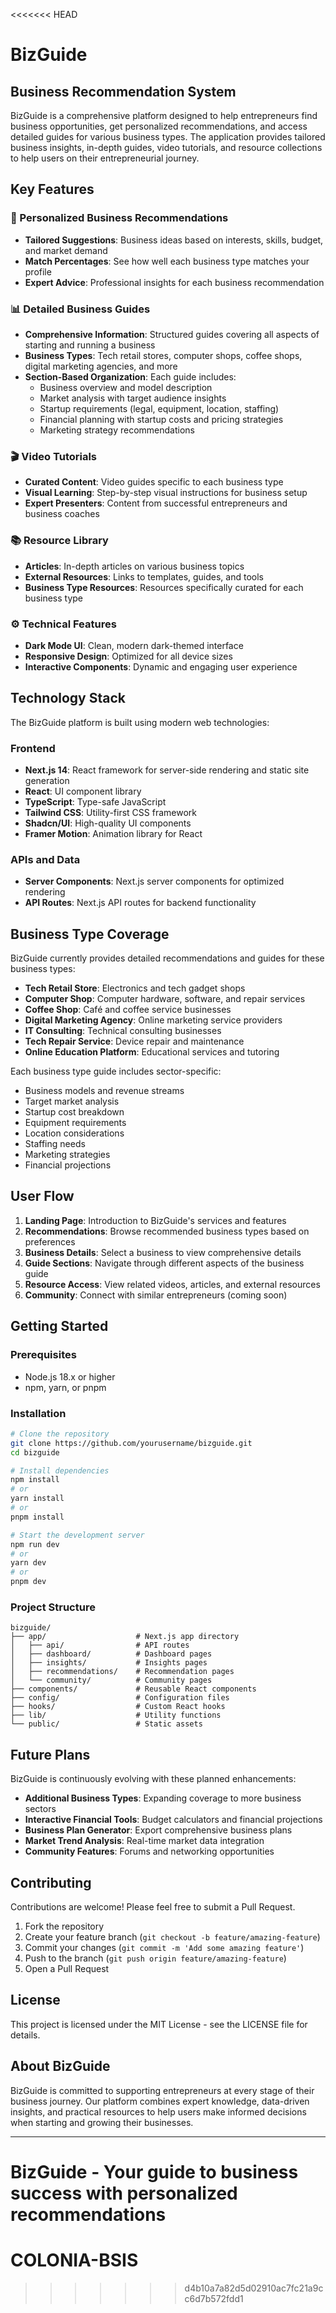 <<<<<<< HEAD
# BizGuide

## Business Recommendation System

BizGuide is a comprehensive platform designed to help entrepreneurs find business opportunities, get personalized recommendations, and access detailed guides for various business types. The application provides tailored business insights, in-depth guides, video tutorials, and resource collections to help users on their entrepreneurial journey.

## Key Features

### 💼 Personalized Business Recommendations
- **Tailored Suggestions**: Business ideas based on interests, skills, budget, and market demand
- **Match Percentages**: See how well each business type matches your profile
- **Expert Advice**: Professional insights for each business recommendation

### 📊 Detailed Business Guides
- **Comprehensive Information**: Structured guides covering all aspects of starting and running a business
- **Business Types**: Tech retail stores, computer shops, coffee shops, digital marketing agencies, and more
- **Section-Based Organization**: Each guide includes:
  - Business overview and model description
  - Market analysis with target audience insights
  - Startup requirements (legal, equipment, location, staffing)
  - Financial planning with startup costs and pricing strategies
  - Marketing strategy recommendations

### 🎬 Video Tutorials
- **Curated Content**: Video guides specific to each business type
- **Visual Learning**: Step-by-step visual instructions for business setup
- **Expert Presenters**: Content from successful entrepreneurs and business coaches

### 📚 Resource Library
- **Articles**: In-depth articles on various business topics
- **External Resources**: Links to templates, guides, and tools
- **Business Type Resources**: Resources specifically curated for each business type

### ⚙️ Technical Features
- **Dark Mode UI**: Clean, modern dark-themed interface
- **Responsive Design**: Optimized for all device sizes
- **Interactive Components**: Dynamic and engaging user experience

## Technology Stack

The BizGuide platform is built using modern web technologies:

### Frontend
- **Next.js 14**: React framework for server-side rendering and static site generation
- **React**: UI component library
- **TypeScript**: Type-safe JavaScript
- **Tailwind CSS**: Utility-first CSS framework
- **Shadcn/UI**: High-quality UI components
- **Framer Motion**: Animation library for React

### APIs and Data
- **Server Components**: Next.js server components for optimized rendering
- **API Routes**: Next.js API routes for backend functionality

## Business Type Coverage

BizGuide currently provides detailed recommendations and guides for these business types:

- **Tech Retail Store**: Electronics and tech gadget shops
- **Computer Shop**: Computer hardware, software, and repair services
- **Coffee Shop**: Café and coffee service businesses
- **Digital Marketing Agency**: Online marketing service providers
- **IT Consulting**: Technical consulting businesses
- **Tech Repair Service**: Device repair and maintenance
- **Online Education Platform**: Educational services and tutoring

Each business type guide includes sector-specific:
- Business models and revenue streams
- Target market analysis
- Startup cost breakdown
- Equipment requirements
- Location considerations
- Staffing needs
- Marketing strategies
- Financial projections

## User Flow

1. **Landing Page**: Introduction to BizGuide's services and features
2. **Recommendations**: Browse recommended business types based on preferences
3. **Business Details**: Select a business to view comprehensive details
4. **Guide Sections**: Navigate through different aspects of the business guide
5. **Resource Access**: View related videos, articles, and external resources
6. **Community**: Connect with similar entrepreneurs (coming soon)

## Getting Started

### Prerequisites
- Node.js 18.x or higher
- npm, yarn, or pnpm

### Installation
```bash
# Clone the repository
git clone https://github.com/yourusername/bizguide.git
cd bizguide

# Install dependencies
npm install
# or
yarn install
# or
pnpm install

# Start the development server
npm run dev
# or
yarn dev
# or
pnpm dev
```

### Project Structure
```
bizguide/
├── app/                    # Next.js app directory
│   ├── api/                # API routes
│   ├── dashboard/          # Dashboard pages
│   ├── insights/           # Insights pages
│   ├── recommendations/    # Recommendation pages
│   └── community/          # Community pages
├── components/             # Reusable React components
├── config/                 # Configuration files
├── hooks/                  # Custom React hooks
├── lib/                    # Utility functions
└── public/                 # Static assets
```

## Future Plans

BizGuide is continuously evolving with these planned enhancements:

- **Additional Business Types**: Expanding coverage to more business sectors
- **Interactive Financial Tools**: Budget calculators and financial projections
- **Business Plan Generator**: Export comprehensive business plans
- **Market Trend Analysis**: Real-time market data integration
- **Community Features**: Forums and networking opportunities

## Contributing

Contributions are welcome! Please feel free to submit a Pull Request.

1. Fork the repository
2. Create your feature branch (`git checkout -b feature/amazing-feature`)
3. Commit your changes (`git commit -m 'Add some amazing feature'`)
4. Push to the branch (`git push origin feature/amazing-feature`)
5. Open a Pull Request

## License

This project is licensed under the MIT License - see the LICENSE file for details.

## About BizGuide

BizGuide is committed to supporting entrepreneurs at every stage of their business journey. Our platform combines expert knowledge, data-driven insights, and practical resources to help users make informed decisions when starting and growing their businesses.

---

BizGuide - Your guide to business success with personalized recommendations 
=======
# COLONIA-BSIS
>>>>>>> d4b10a7a82d5d02910ac7fc21a9cc6d7b572fdd1
